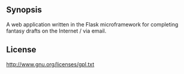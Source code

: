 ## Synopsis

A web application written in the Flask microframework for completing fantasy drafts on the Internet / via email.

## License

http://www.gnu.org/licenses/gpl.txt